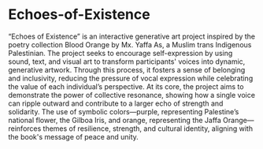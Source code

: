 # Echoes-of-Existence
“Echoes of Existence” is an interactive generative art project inspired by the poetry collection
Blood Orange by Mx. Yaffa As, a Muslim trans Indigenous Palestinian. The project seeks to
encourage self-expression by using sound, text, and visual art to transform participants' voices
into dynamic, generative artwork. Through this process, it fosters a sense of belonging and
inclusivity, reducing the pressure of vocal expression while celebrating the value of each
individual’s perspective. At its core, the project aims to demonstrate the power of collective
resonance, showing how a single voice can ripple outward and contribute to a larger echo of
strength and solidarity. The use of symbolic colors—purple, representing Palestine’s national
flower, the Gilboa Iris, and orange, representing the Jaffa Orange—reinforces themes of
resilience, strength, and cultural identity, aligning with the book's message of peace and unity.
